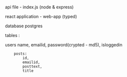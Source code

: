 api file - index.js (node & express)

react application - web-app (typed)

database postgres

tables : 

users
            name,
            emailid,
            password(crypted - md5),
            isloggedin
        
        
        posts: 
            id,
            emailid,
            posttext,
            title

            
